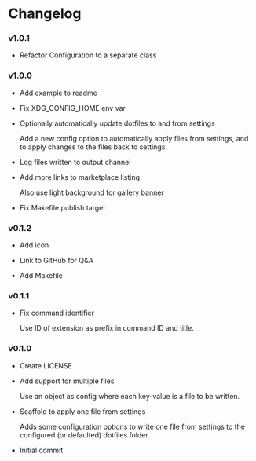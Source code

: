 # Changelog
### v1.0.1

- Refactor Configuration to a separate class

### v1.0.0

- Add example to readme


- Fix XDG_CONFIG_HOME env var


- Optionally automatically update dotfiles to and from settings
  
  Add a new config option to automatically apply files from settings, and to apply changes to the files back to settings.


- Log files written to output channel


- Add more links to marketplace listing
  
  Also use light background for gallery banner


- Fix Makefile publish target

### v0.1.2

- Add icon


- Link to GitHub for Q&A


- Add Makefile

### v0.1.1

- Fix command identifier
  
  Use ID of extension as prefix in command ID and title.

### v0.1.0

- Create LICENSE


- Add support for multiple files
  
  Use an object as config where each key-value is a file to be written.


- Scaffold to apply one file from settings
  
  Adds some configuration options to write one file from settings to the configured (or defaulted) dotfiles folder.


- Initial commit

